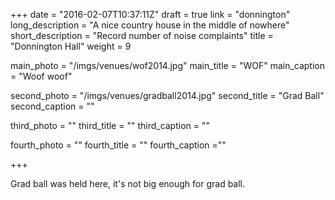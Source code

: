 +++
date = "2016-02-07T10:37:11Z"
draft = true
link = "donnington"
long_description = "A nice country house in the middle of nowhere"
short_description = "Record number of noise complaints"
title = "Donnington Hall"
weight = 9

main_photo = "/imgs/venues/wof2014.jpg"
main_title = "WOF"
main_caption = "Woof woof"

second_photo = "/imgs/venues/gradball2014.jpg"
second_title = "Grad Ball"
second_caption = ""

third_photo = ""
third_title = ""
third_caption = ""

fourth_photo = ""
fourth_title = ""
fourth_caption =""

+++

Grad ball was held here, it's not big enough for grad ball.
